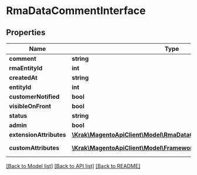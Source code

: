 # RmaDataCommentInterface

## Properties
Name | Type | Description | Notes
------------ | ------------- | ------------- | -------------
**comment** | **string** | Comment | 
**rmaEntityId** | **int** | Rma Id | 
**createdAt** | **string** | Created_at | 
**entityId** | **int** | Entity_id | 
**customerNotified** | **bool** | Is_customer_notified | 
**visibleOnFront** | **bool** | Is_visible_on_front | 
**status** | **string** | Status | 
**admin** | **bool** | Is_admin | 
**extensionAttributes** | [**\Krak\MagentoApiClient\Model\RmaDataCommentExtensionInterface**](RmaDataCommentExtensionInterface.md) |  | [optional] 
**customAttributes** | [**\Krak\MagentoApiClient\Model\FrameworkAttributeInterface[]**](FrameworkAttributeInterface.md) | Custom attributes values. | [optional] 

[[Back to Model list]](../README.md#documentation-for-models) [[Back to API list]](../README.md#documentation-for-api-endpoints) [[Back to README]](../README.md)


